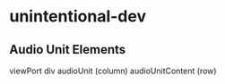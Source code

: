 # unintentional-dev

## Audio Unit Elements
viewPort
div
    audioUnit (column)
        audioUnitContent (row)

